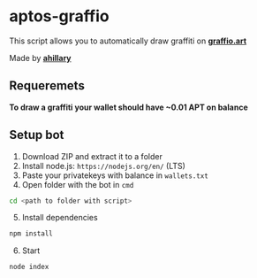 # aptos-graffio

This script allows you to automatically draw graffiti on <b>[graffio.art](https://graffio.art/)</b>

Made by <b>[ahillary](https://t.me/semolina_code_python)</b>

## Requeremets
<b>To draw a graffiti your wallet should have ~0.01 APT on balance </b>

## Setup bot
1) Download ZIP and extract it to a folder
2) Install node.js: `https://nodejs.org/en/` (LTS)
3) Paste your privatekeys with balance in `wallets.txt`
4) Open folder with the bot in `cmd`
```bash
cd <path to folder with script>
```
5) Install dependencies
```bash
npm install
```
6) Start
```bash
node index
```
